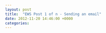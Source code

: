 ```yaml
---
layout: post
title:  "EWS Post 1 of n - Sending an email"
date: 2012-11-20 14:46:00 +0000
categories: 
---
```

			